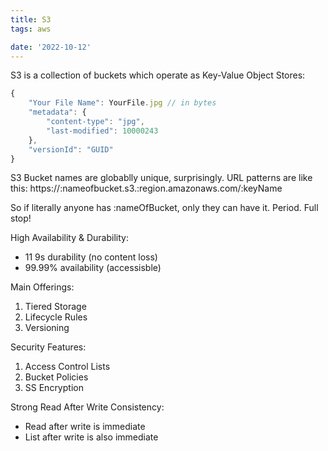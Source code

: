 ```yaml
---
title: S3
tags: aws

date: '2022-10-12'
---
```


S3 is a collection of buckets which operate as Key-Value Object Stores:

```javascript
{
    "Your File Name": YourFile.jpg // in bytes
    "metadata": {
        "content-type": "jpg",
        "last-modified": 10000243
    },
    "versionId": "GUID"
}
```

S3 Bucket names are globablly unique, surprisingly. URL patterns are like this:
https://:nameofbucket.s3.:region.amazonaws.com/:keyName

So if literally anyone has :nameOfBucket, only they can have it. Period. Full stop!

High Availability & Durability:

- 11 9s durability (no content loss)
- 99.99% availability (accessisble)

Main Offerings:

1. Tiered Storage
2. Lifecycle Rules
3. Versioning

Security Features:

1. Access Control Lists
2. Bucket Policies
3. SS Encryption

Strong Read After Write Consistency:

- Read after write is immediate
- List after write is also immediate
